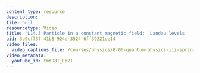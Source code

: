 ```yaml
---
content_type: resource
description: ''
file: null
resourcetype: Video
title: 'L14.3 Particle in a constant magnetic field:  Landau levels'
uid: 3b9cf737-41b8-924d-3524-6ff39221de14
video_files:
  video_captions_file: /courses/physics/8-06-quantum-physics-iii-spring-2018/video-lectures/time-dependent-perturbation-theory/L14-3/tmKD8T_Lm2I.vtt
video_metadata:
  youtube_id: tmKD8T_Lm2I
---
```

